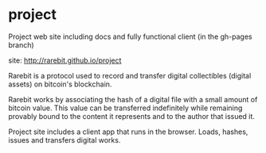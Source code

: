 project
=======

Project web site including docs and fully functional client (in the gh-pages branch)

site: <a href="http://rarebit.github.io/project">http://rarebit.github.io/project</a>



Rarebit is a protocol used to record and transfer digital collectibles (digital assets) on bitcoin's blockchain.

Rarebit works by associating the hash of a digital file with a small amount of bitcoin value. This value can be transferred indefinitely while remaining provably bound to the content it represents and to the author that issued it.

Project site includes a client app that runs in the browser. Loads, hashes, issues and transfers digital works.


